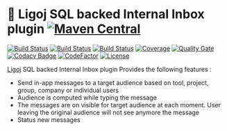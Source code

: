 # :link: Ligoj SQL backed Internal Inbox plugin [![Maven Central](https://maven-badges.herokuapp.com/maven-central/org.ligoj.plugin/plugin-inbox-sql/badge.svg)](https://maven-badges.herokuapp.com/maven-central/org.ligoj.plugin/plugin-inbox-sql)

[![Build Status](https://travis-ci.com/ligoj/plugin-inbox-sql.svg?branch=master)](https://travis-ci.com/ligoj/plugin-inbox-sql)
[![Build Status](https://circleci.com/gh/ligoj/plugin-inbox-sql.svg?style=svg)](https://circleci.com/gh/ligoj/plugin-inbox-sql)
[![Build Status](https://ci.appveyor.com/api/projects/status/h5dfqncg9kimntu2/branch/master?svg=true)](https://ci.appveyor.com/project/ligoj/plugin-inbox-sql/branch/master)
[![Coverage](https://sonarcloud.io/api/project_badges/measure?project=org.ligoj.plugin%3Aplugin-inbox-sql&metric=coverage)](https://sonarcloud.io/dashboard?id=org.ligoj.plugin%3Aplugin-inbox-sql)
[![Quality Gate](https://sonarcloud.io/api/project_badges/measure?metric=alert_status&project=org.ligoj.plugin:plugin-inbox-sql)](https://sonarcloud.io/dashboard/index/org.ligoj.plugin:plugin-inbox-sql)
[![Codacy Badge](https://api.codacy.com/project/badge/Grade/9dc309e27e284411bac3a525cfe1c307)](https://www.codacy.com/app/ligoj/plugin-inbox-sql?utm_source=github.com&amp;utm_medium=referral&amp;utm_content=ligoj/plugin-inbox-sql&amp;utm_campaign=Badge_Grade)
[![CodeFactor](https://www.codefactor.io/repository/github/ligoj/plugin-inbox-sql/badge)](https://www.codefactor.io/repository/github/ligoj/plugin-inbox-sql)
[![License](http://img.shields.io/:license-mit-blue.svg)](http://fabdouglas.mit-license.org/)

[Ligoj](https://github.com/ligoj/ligoj) SQL backed Internal Inbox plugin
Provides the following features :
- Send in-app messages to a target audience based on tool, project, group, company or individual users
- Audience is computed while typing the message
- The messages are on visible for target audience at each moment. User leaving the original audience will not see anymore the message
- Status new messages
